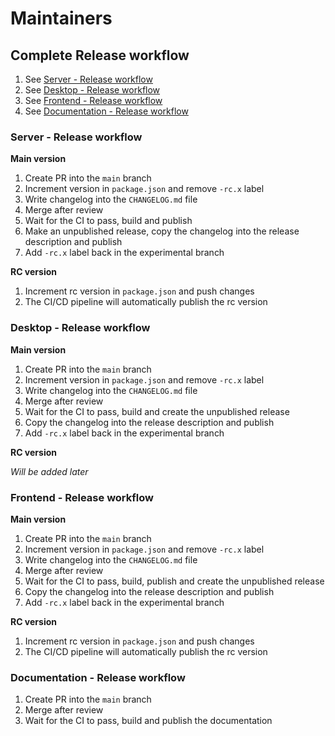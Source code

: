 # Maintainers

## Complete Release workflow

1. See [Server - Release workflow](#server-release-workflow)
1. See [Desktop - Release workflow](#desktop-release-workflow)
1. See [Frontend - Release workflow](#frontend-release-workflow)
1. See [Documentation - Release workflow](#documentation-release-workflow)

### Server - Release workflow

**Main version**

1. Create PR into the `main` branch
1. Increment version in `package.json` and remove `-rc.x` label
1. Write changelog into the `CHANGELOG.md` file
1. Merge after review
1. Wait for the CI to pass, build and publish
1. Make an unpublished release, copy the changelog into the release description and publish
1. Add `-rc.x` label back in the experimental branch

**RC version**

1. Increment rc version in `package.json` and push changes
1. The CI/CD pipeline will automatically publish the rc version

### Desktop - Release workflow

**Main version**

1. Create PR into the `main` branch
1. Increment version in `package.json` and remove `-rc.x` label
1. Write changelog into the `CHANGELOG.md` file
1. Merge after review
1. Wait for the CI to pass, build and create the unpublished release
1. Copy the changelog into the release description and publish
1. Add `-rc.x` label back in the experimental branch

**RC version**

_Will be added later_

### Frontend - Release workflow

**Main version**

1. Create PR into the `main` branch
1. Increment version in `package.json` and remove `-rc.x` label
1. Write changelog into the `CHANGELOG.md` file
1. Merge after review
1. Wait for the CI to pass, build, publish and create the unpublished release
1. Copy the changelog into the release description and publish
1. Add `-rc.x` label back in the experimental branch

**RC version**

1. Increment rc version in `package.json` and push changes
1. The CI/CD pipeline will automatically publish the rc version

### Documentation - Release workflow

1. Create PR into the `main` branch
1. Merge after review
1. Wait for the CI to pass, build and publish the documentation
